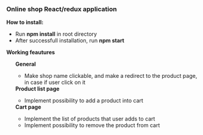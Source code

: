<h3>Online shop React/redux application</h3>

<b>How to install:</b>
<ul>
    <li>Run <b>npm install</b> in root directory</li>
    <li>After successfull installation, run <b>npm start</b></li>
</ul>

<b>Working feautures</b> 
<ul>
    <b>General</b>
        <ul>
            <li>Make shop name clickable, and make a redirect to the product page, in case if user click on it </li>
        </ul>
    <b>Product list page</b>
    <ul>
        <li>Implement possibility to add a product into cart</li>
    </ul>
    <b>Cart page</b>
    <ul>
        <li>Implement the list of products that user adds to cart</li>
        <li>Implement possibility to remove the product from cart</li>
    </ul>
</ul>
